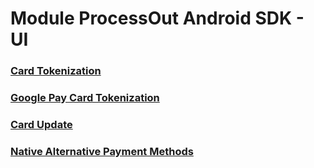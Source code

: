 # Module ProcessOut Android SDK - UI

### [Card Tokenization](CardTokenization.md)

### [Google Pay Card Tokenization](GooglePayCardTokenization.md)

### [Card Update](CardUpdate.md)

### [Native Alternative Payment Methods](NativeAlternativePaymentMethods.md)
